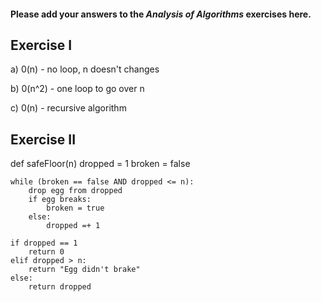 #### Please add your answers to the ***Analysis of  Algorithms*** exercises here.

## Exercise I

a) 0(n) - no loop, n doesn't changes

b) 0(n^2) - one loop to go over n

c) 0(n) - recursive algorithm

## Exercise II

def safeFloor(n)
    dropped = 1
    broken = false

    while (broken == false AND dropped <= n):
        drop egg from dropped
        if egg breaks:
            broken = true
        else:
            dropped =+ 1

    if dropped == 1
        return 0
    elif dropped > n:
        return "Egg didn't brake"
    else:
        return dropped



